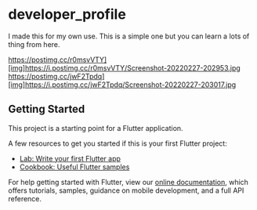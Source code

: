 # developer_profile

I made this for my own use. This is a simple one but you can learn a lots of thing from here.

https://postimg.cc/r0msvVTY][img]https://i.postimg.cc/r0msvVTY/Screenshot-20220227-202953.jpg
https://postimg.cc/jwF2Tpdq][img]https://i.postimg.cc/jwF2Tpdq/Screenshot-20220227-203017.jpg

## Getting Started

This project is a starting point for a Flutter application.

A few resources to get you started if this is your first Flutter project:

- [Lab: Write your first Flutter app](https://flutter.dev/docs/get-started/codelab)
- [Cookbook: Useful Flutter samples](https://flutter.dev/docs/cookbook)

For help getting started with Flutter, view our
[online documentation](https://flutter.dev/docs), which offers tutorials,
samples, guidance on mobile development, and a full API reference.
